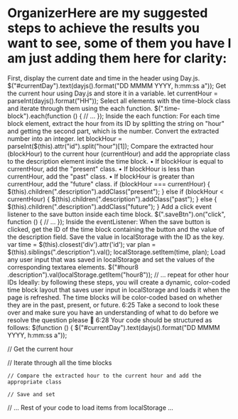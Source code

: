 # OrganizerHere are my suggested steps to achieve the results you want to see, some of them you have I am just adding them here for clarity:
First, display the current date and time in the header using Day.js.
$("#currentDay").text(dayjs().format("DD MMMM YYYY, h:mm:ss a"));
Get the current hour using Day.js and store it in a variable.
let currentHour = parseInt(dayjs().format("HH"));
Select all elements with the time-block class and iterate through them using the each function.
$(".time-block").each(function () {
  // ...
});
Inside the each function:
For each time block element, extract the hour from its ID by splitting the string on "hour" and getting the second part, which is the number. Convert the extracted number into an integer.
let blockHour = parseInt($(this).attr("id").split("hour")[1]);
Compare the extracted hour (blockHour) to the current hour (currentHour) and add the appropriate class to the description element inside the time block.
• If blockHour is equal to currentHour, add the "present" class.
• If blockHour is less than currentHour, add the "past" class.
• If blockHour is greater than currentHour, add the "future" class.
if (blockHour === currentHour) {
  $(this).children(".description").addClass("present");
} else if (blockHour < currentHour) {
  $(this).children(".description").addClass("past");
} else {
  $(this).children(".description").addClass("future");
}
Add a click event listener to the save button inside each time block.
$(".saveBtn").on("click", function () {
  // ...
});
Inside the eventListener:
When the save button is clicked, get the ID of the time block containing the button and the value of the description field. Save the value in localStorage with the ID as the key.
var time = $(this).closest('div').attr('id');
var plan = $(this).siblings(".description").val();
localStorage.setItem(time, plan);
Load any user input that was saved in localStorage and set the values of the corresponding textarea elements.
$("#hour8 .description").val(localStorage.getItem("hour8"));
// ... repeat for other hour IDs
Ideally: by following these steps, you will create a dynamic, color-coded time block layout that saves user input in localStorage and loads it when the page is refreshed. The time blocks will be color-coded based on whether they are in the past, present, or future.
6:25
Take a second to look these over and make sure you have an understanding of what to do before we resolve the question please :pray:
6:28
Your code should be structured as follows:
$(function () {
  $("#currentDay").text(dayjs().format("DD MMMM YYYY, h:mm:ss a"));

  // Get the current hour

  // Iterate through all the time blocks

    // Compare the extracted hour to the current hour and add the appropriate class
 
    // Save and set


  // ... Rest of your code to load items from localStorage ...